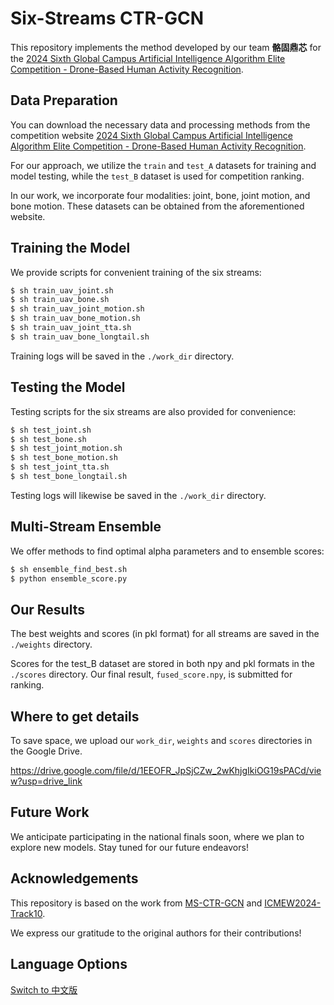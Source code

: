 # Six-Streams CTR-GCN

This repository implements the method developed by our team **骼固鼎芯** for the [2024 Sixth Global Campus Artificial Intelligence Algorithm Elite Competition - Drone-Based Human Activity Recognition](https://www.saikr.com/vse/50186).

## Data Preparation

You can download the necessary data and processing methods from the competition website [2024 Sixth Global Campus Artificial Intelligence Algorithm Elite Competition - Drone-Based Human Activity Recognition](https://www.saikr.com/vse/50186).

For our approach, we utilize the `train` and `test_A` datasets for training and model testing, while the `test_B` dataset is used for competition ranking.

In our work, we incorporate four modalities: joint, bone, joint motion, and bone motion. These datasets can be obtained from the aforementioned website.

## Training the Model

We provide scripts for convenient training of the six streams:

```bash
$ sh train_uav_joint.sh
$ sh train_uav_bone.sh
$ sh train_uav_joint_motion.sh
$ sh train_uav_bone_motion.sh
$ sh train_uav_joint_tta.sh
$ sh train_uav_bone_longtail.sh
```

Training logs will be saved in the `./work_dir` directory.

## Testing the Model

Testing scripts for the six streams are also provided for convenience:

```bash
$ sh test_joint.sh
$ sh test_bone.sh
$ sh test_joint_motion.sh
$ sh test_bone_motion.sh
$ sh test_joint_tta.sh
$ sh test_bone_longtail.sh
```

Testing logs will likewise be saved in the `./work_dir` directory.

## Multi-Stream Ensemble

We offer methods to find optimal alpha parameters and to ensemble scores:

```bash
$ sh ensemble_find_best.sh 
$ python ensemble_score.py
```

## Our Results

The best weights and scores (in pkl format) for all streams are saved in the `./weights` directory. 

Scores for the test_B dataset are stored in both npy and pkl formats in the `./scores` directory. Our final result, `fused_score.npy`, is submitted for ranking.

## Where to get details

To save space, we upload our ``work_dir``, ``weights`` and ``scores`` directories in the Google Drive.

https://drive.google.com/file/d/1EEOFR_JpSjCZw_2wKhjgIkiOG19sPACd/view?usp=drive_link

## Future Work

We anticipate participating in the national finals soon, where we plan to explore new models. Stay tuned for our future endeavors!

## Acknowledgements

This repository is based on the work from [MS-CTR-GCN](https://github.com/CarefreeSun/MS-CTR-GCN) and [ICMEW2024-Track10](https://github.com/liujf69/ICMEW2024-Track10). 

We express our gratitude to the original authors for their contributions!

## Language Options

[Switch to 中文版](README.cn.md)
